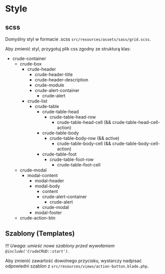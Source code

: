 Style
===

## scss

Domyślny styl w formacie .scss `src/resources/assets/sass/grid.scss`.

Aby zmienić styl, przygotuj plik css zgodny ze strukturą klas:
- crude-container
    + crude-box
        + crude-header
            + crude-header-title
            + crude-header-description
            + crude-module
            + crude-alert-container
                + crude-alert
        + crude-list
            + crude-table
                + crude-table-head
                    + crude-table-head-row
                        + crude-table-head-cell (&& crude-table-head-cell-action)
                + crude-table-body
                    + crude-table-body-row (&& active)
                        + crude-table-body-cell (&& crude-table-body-cell-action)
                + crude-table-foot
                    + crude-table-foot-row
                        + crude-table-foot-cell
    + crude-modal
        + modal-content
            + modal-header
            + modal-body
                + content
                + crude-alert-container
                    + crude-alert
                + crude-modal
            + modal-footer
    + crude-action-btn

## Szablony (Templates)

*!!! Uwaga: umieść nowe szablony przed wywołaniem `@include('CrudeCRUD::start')`.*

Aby zmienić zawartość dowolnego przycisku, wystarczy nadpisać odpowiedni szablon z `src/resources/views/action-button.blade.php`.

